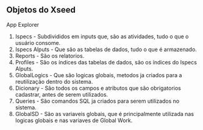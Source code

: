 Objetos do Xseed
-
App Explorer
1. Ispecs - Subdivididos em inputs que, são as atividades, tudo o que o usuário consome.
2. Ispecs Alputs - Que são as tabelas de dados, tudo o que é armazenado.
3. Reports - São os relatorios.
4. Profiles - São os índices das tabelas de dados, são os índices do Ispecs Alputs.
5. GlobalLogics -  Que são logicas globais, metodos ja criados para a reutilização dentro do sistema.
6. Dicionary - São todos os campos e atributos que são obrigatorios cadastrar, antes de serem utilizados.
7. Queries - São comandos SQL ja criados para serem utilizados no sistema.
8. GlobalSD - São as variaveis globais, que é principalmente utilizada nas logicas globais e nas variaves de Global Work.
